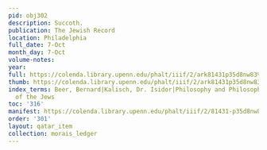 ```yaml
---
pid: obj302
description: Succoth.
publication: The Jewish Record
location: Philadelphia
full_date: 7-Oct
month_day: 7-Oct
volume-notes:
year:
full: https://colenda.library.upenn.edu/phalt/iiif/2/ark81431p35d8nw83%2FSHA256E-s7530030--fcabd4163df0f5c4b144eb5fbb7d264df864fbfe7d8d0a71dc9dff1f11e10f04.jpeg/full/3500,/0/default.jpg
thumb: https://colenda.library.upenn.edu/phalt/iiif/2/ark81431p35d8nw83%2FSHA256E-s7530030--fcabd4163df0f5c4b144eb5fbb7d264df864fbfe7d8d0a71dc9dff1f11e10f04.jpeg/full/!200,200/0/default.jpg
index_terms: Beer, Bernard|Kalisch, Dr. Isidor|Philosophy and Philosophical Authors
  of the Jews
toc: '316'
manifest: https://colenda.library.upenn.edu/phalt/iiif/2/81431-p35d8nw83/manifest
order: '301'
layout: qatar_item
collection: morais_ledger
---
```

